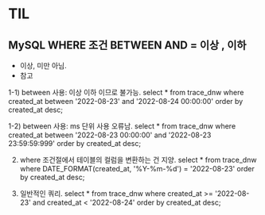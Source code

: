 # TIL

## MySQL WHERE 조건 BETWEEN AND = 이상 , 이하
- 이상, 미만 아님.
- 참고

1-1) between 사용: 이상 이하 이므로 불가능.
select * from trace_dnw where created_at between '2022-08-23' and '2022-08-24 00:00:00' order by created_at desc;

1-2) between 사용: ms 단위 사용 오류남.
select * from trace_dnw where created_at between '2022-08-23 00:00:00' and '2022-08-23 23:59:59:999' order by created_at desc;

2) where 조건절에서 테이블의 컬럼을 변환하는 건 지양. 
select * from trace_dnw where DATE_FORMAT(created_at, '%Y-%m-%d') = '2022-08-23' order by created_at desc;

3) 일반적인 쿼리.
select * from trace_dnw where created_at >= '2022-08-23' and created_at < '2022-08-24' order by created_at desc;
